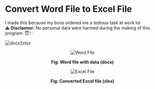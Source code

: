 # Convert Word File to Excel File

I made this because my boss ordered me a tedious task at work lol.  
⚠️ **Disclaimer:** No personal data were harmed during the making of this program. 😇✨

![docx2xlsx](https://github.com/user-attachments/assets/05b5a5cc-643b-4a9c-ac74-730929393c6f)

<div align="center">
  <img src="https://github.com/user-attachments/assets/14e1baf6-ae5f-448b-9d7c-4ca0c8a7eb04" alt="Word File" /> 
  <p><strong>Fig: Word file with data (docx)</strong></p>
</div>

<div align="center">
  <img src="https://github.com/user-attachments/assets/09a180f7-5a83-42c9-8e0d-9876fa207dc0" alt="Excel File" />
  <p><strong>Fig: Converted Excel file (xlsx)</strong></p>
</div>
